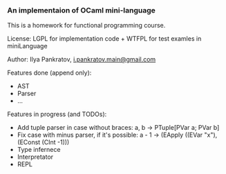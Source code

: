 ### An implementaion of OCaml mini-language

This is a homework for functional programming course.

License: LGPL for implementation code + WTFPL for test examles in miniLanguage

Author: Ilya Pankratov, i.pankratov.main@gmail.com

Features done (append only):

- AST
- Parser
- ...

Features in progress (and TODOs):

- Add tuple parser in case without braces: a, b -> PTuple[PVar a; PVar b]
- Fix case with minus parser, if it's possible: a - 1 -> (EApply ((EVar "x"), (EConst (CInt -1)))
- Type infernece
- Interpretator
- REPL

